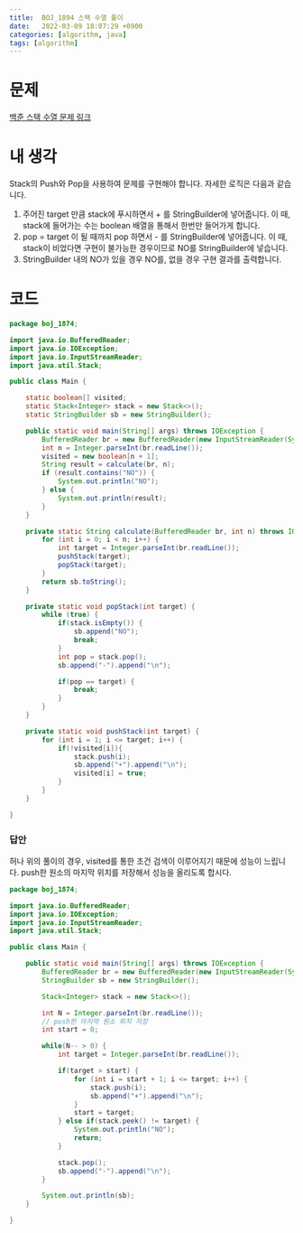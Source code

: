 ```yaml
---
title:  BOJ_1894 스택 수열 풀이
date:   2022-03-09 18:07:29 +0900
categories: [algorithm, java]
tags: [algorithm]
---
```


# 문제
[백준 스택 수열 문제 링크](https://www.acmicpc.net/problem/1894)
# 내 생각
Stack의 Push와 Pop을 사용하여 문제를 구현해야 합니다. 자세한 로직은 다음과 같습니다.
1. 주어진 target 만큼 stack에 푸시하면서 + 를 StringBuilder에 넣어줍니다. 이 때, stack에 들어가는 수는 boolean 배열을 통해서 한번만 들어가게 합니다.
2. pop = target 이 될 때까지 pop 하면서 - 를 StringBuilder에 넣어줍니다. 이 때, stack이 비었다면 구현이 불가능한 경우이므로 NO를 StringBuilder에 넣습니다.
3. StringBuilder 내의 NO가 있을 경우 NO를, 없을 경우 구현 결과를 출력합니다.

# 코드

```java
package boj_1874;

import java.io.BufferedReader;
import java.io.IOException;
import java.io.InputStreamReader;
import java.util.Stack;

public class Main {

    static boolean[] visited;
    static Stack<Integer> stack = new Stack<>();
    static StringBuilder sb = new StringBuilder();

    public static void main(String[] args) throws IOException {
        BufferedReader br = new BufferedReader(new InputStreamReader(System.in));
        int n = Integer.parseInt(br.readLine());
        visited = new boolean[n + 1];
        String result = calculate(br, n);
        if (result.contains("NO")) {
            System.out.println("NO");
        } else {
            System.out.println(result);
        }
    }

    private static String calculate(BufferedReader br, int n) throws IOException {
        for (int i = 0; i < n; i++) {
            int target = Integer.parseInt(br.readLine());
            pushStack(target);
            popStack(target);
        }
        return sb.toString();
    }

    private static void popStack(int target) {
        while (true) {
            if(stack.isEmpty()) {
                sb.append("NO");
                break;
            }
            int pop = stack.pop();
            sb.append("-").append("\n");

            if(pop == target) {
                break;
            }
        }
    }

    private static void pushStack(int target) {
        for (int i = 1; i <= target; i++) {
            if(!visited[i]){
                stack.push(i);
                sb.append("+").append("\n");
                visited[i] = true;
            }
        }
    }

}

```
### 답안
허나 위의 풀이의 경우, visited를 통한 조건 검색이 이루어지기 때문에 성능이 느립니다. push한 원소의 마지막 위치를 저장해서 성능을 올리도록 합시다.
```java
package boj_1874;

import java.io.BufferedReader;
import java.io.IOException;
import java.io.InputStreamReader;
import java.util.Stack;

public class Main {

    public static void main(String[] args) throws IOException {
        BufferedReader br = new BufferedReader(new InputStreamReader(System.in));
        StringBuilder sb = new StringBuilder();

        Stack<Integer> stack = new Stack<>();

        int N = Integer.parseInt(br.readLine());
        // push한 마지막 원소 위치 저장
        int start = 0;

        while(N-- > 0) {
            int target = Integer.parseInt(br.readLine());

            if(target > start) {
                for (int i = start + 1; i <= target; i++) {
                    stack.push(i);
                    sb.append("+").append("\n");
                }
                start = target;
            } else if(stack.peek() != target) {
                System.out.println("NO");
                return;
            }

            stack.pop();
            sb.append("-").append("\n");
        }

        System.out.println(sb);
    }

}

```

